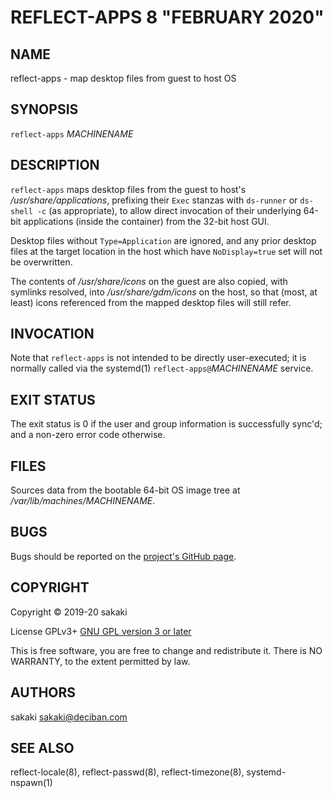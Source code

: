[//]: # (Use md2man to generate the man page from this Markdown)
[//]: # (https://github.com/sunaku/md2man)

REFLECT-APPS 8 "FEBRUARY 2020"
==============================

NAME
----

reflect-apps - map desktop files from guest to host OS

SYNOPSIS
--------

`reflect-apps` *MACHINENAME*

DESCRIPTION
-----------

`reflect-apps` maps desktop files from the guest to host's
*/usr/share/applications*, prefixing their
`Exec` stanzas with `ds-runner` or `ds-shell -c` (as appropriate), to
allow direct invocation of their underlying 64-bit applications
(inside the container) from the 32-bit host GUI.

Desktop files without `Type=Application` are ignored, and any prior
desktop files at the target location in the host which have `NoDisplay=true`
set will not be overwritten.

The contents of */usr/share/icons* on the guest are also copied, with
symlinks resolved, into */usr/share/gdm/icons* on the host,
so that (most, at least) icons referenced from the mapped desktop files
will still refer.

INVOCATION
----------

Note that `reflect-apps` is not intended to be directly user-executed; it is
normally called via the systemd(1) `reflect-apps@`*MACHINENAME* service.

EXIT STATUS
-----------

The exit status is 0 if the user and group information is successfully
sync'd; and a non-zero error code otherwise.

FILES
-----

Sources data from the bootable 64-bit OS image tree at
*/var/lib/machines/MACHINENAME*.

BUGS
----

Bugs should be reported on the
[project's GitHub page](https://github.com/sakaki-/raspbian-nspawn-64/issues).

COPYRIGHT
---------

Copyright &copy; 2019-20 sakaki

License GPLv3+ [GNU GPL version 3 or later](http://gnu.org/licenses/gpl.html)

This is free software, you are free to change and redistribute it.
There is NO WARRANTY, to the extent permitted by law.


AUTHORS
-------

sakaki <sakaki@deciban.com>

SEE ALSO
--------

reflect-locale(8), reflect-passwd(8), reflect-timezone(8),
systemd-nspawn(1)

